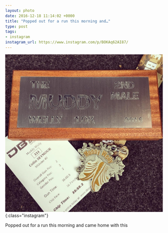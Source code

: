 ```yaml
---
layout: photo
date: 2016-12-18 11:14:02 +0000
title: "Popped out for a run this morning and…"
type: post
tags:
- instagram
instagram_url: https://www.instagram.com/p/BOKAq62AI87/
---
```


![Instagram - BOKAq62AI87](/img/BOKAq62AI87.jpg){:class="instagram"}

Popped out for a run this morning and came home with this
